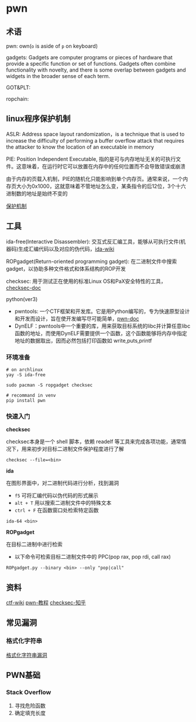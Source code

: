 # pwn

## 术语

pwn: own(`o` is aside of `p` on  keyboard)

gadgets: Gadgets are computer programs or pieces of hardware that provide a specific function or set of functions. Gadgets often combine functionality with novelty, and there is some overlap between gadgets and widgets in the broader sense of each term.


GOT&PLT: 

ropchain: 

## linux程序保护机制

ASLR: Address space layout randomization，is a technique that is used to increase the difficulty of performing a buffer overflow attack that requires the attacker to know the location of an executable in memory

PIE: Position Independent Executable, 指的是可与内存地址无关的可执行文件。这意味着，在运行时它可以放置在内存中的任何位置而不会导致错误或崩溃

由于内存的页载入机制，PIE的随机化只能影响到单个内存页。通常来说，一个内存页大小为0x1000，这就意味着不管地址怎么变，某条指令的后12位，3个十六进制数的地址是始终不变的

[保护机制](https://www.jianshu.com/p/91fae054f922)

## 工具

ida-free(Interactive Disassembler): 交互式反汇编工具，能够从可执行文件(机器码)生成汇编代码以及对应的伪代码，[ida-wiki](https://en.wikipedia.org/wiki/Interactive_Disassembler)

ROPgadget(Return-oriented programming gadget): 在二进制文件中搜索gadget，以协助多种文件格式和体系结构的ROP开发

checksec: 用于测试正在使用的标准Linux OS和PaX安全特性的工具，[checksec-doc](https://www.trapkit.de/tools/checksec/)

python(ver3)
- pwntools: 一个CTF框架和开发库。它是用Python编写的，专为快速原型设计和开发而设计，旨在使开发编写尽可能简单，[pwn-doc](http://docs.pwntools.com/en/latest/index.html)
- DynELF：pwntools中一个重要的库，用来获取目标系统的libc并计算任意libc函数的地址，而使用DynELF需要提供一个函数，这个函数能够将内存中指定地址的数据取出，因而必然包括打印函数如 write,puts,printf

### 环境准备

```
# on archlinux 
yay -S ida-free

sudo pacman -S ropgadget checksec

# recommand in venv
pip install pwn
```

### 快速入门

**checksec**

checksec本身是一个 shell 脚本，依赖 readelf 等工具来完成各项功能，通常情况下，用来初步对目标二进制文件保护程度进行了解

```shell
checksec --file=<bin>
```

**ida**

在图形界面中，对二进制代码进行分析，找到漏洞
- `f5` 可将汇编代码以伪代码的形式展示
- `alt + T` 用以搜索二进制文件中的特殊文本
- `ctrl + F` 在函数窗口处检索特定函数

```shell
ida-64 <bin>
```

**ROPgadget**

在目标二进制中进行检索
- 以下命令可检索目标二进制文件中的 PPC(pop rax, pop rdi, call rax)

```shell
ROPgadget.py --binary <bin> --only "pop|call"
```

## 资料

[ctf-wiki](https://ctf-wiki.org/)
[pwn-教程](https://bbs.kanxue.com/thread-256946.htm)
[checksec-知乎](https://zhuanlan.zhihu.com/p/584502713)

## 常见漏洞

### 格式化字符串

[格式化字符串漏洞](https://ctf-wiki.org/pwn/linux/user-mode/fmtstr/fmtstr-intro/)

## PWN基础

### Stack Overflow

1. 寻找危险函数
2. 确定填充长度